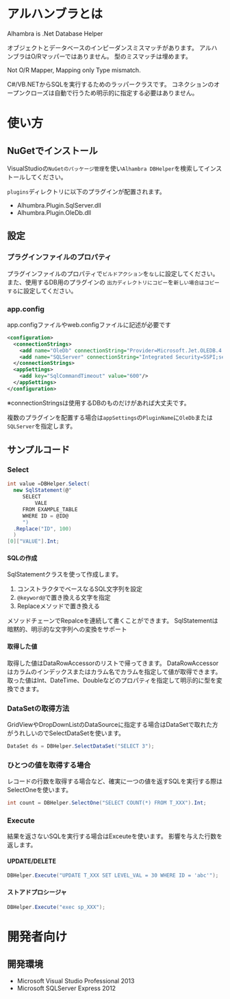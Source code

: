 # アルハンブラとは #
Alhambra is .Net Database Helper

オブジェクトとデータベースのインピーダンスミスマッチがあります。
アルハンブラはO/Rマッパーではありません。
型のミスマッチは埋めます。

Not O/R Mapper, Mapping only Type mismatch.

C#/VB.NETからSQLを実行するためのラッパークラスです。
コネクションのオープンクローズは自動で行うため明示的に指定する必要はありません。

# 使い方 #

## NuGetでインストール

VisualStudioの`NuGetのパッケージ管理`を使い`Alhambra DBHelper`を検索してインストールしてください。

`plugins`ディレクトリに以下のプラグインが配置されます。

- Alhumbra.Plugin.SqlServer.dll
- Alhumbra.Plugin.OleDb.dll

## 設定 ##

### プラグインファイルのプロパティ

プラグインファイルのプロパティで`ビルドアクション`を`なし`に設定してください。
また、使用するDB用のプラグインの	`出力ディレクトリにコピー`を`新しい場合はコピーする`に設定してください。

### app.config

app.configファイルやweb.configファイルに記述が必要です

```xml
<configuration>
  <connectionStrings>
    <add name="OleDb" connectionString="Provider=Microsoft.Jet.OLEDB.4.0; Data Source=mydb.mdb;" />
    <add name="SQLServer" connectionString="Integrated Security=SSPI;server=localhost\sqlexpress;"/>
  </connectionStrings>  
  <appSettings>
    <add key="SqlCommandTimeout" value="600"/>
  </appSettings>
</configuration>
```

※connectionStringsは使用するDBのものだけがあれば大丈夫です。

複数のプラグインを配置する場合は`appSettings`の`PluginName`に`OleDb`または`SQLServer`を指定します。


## サンプルコード ##


### Select

```csharp
int value =DBHelper.Select(
  new SqlStatement(@"
     SELECT
         VALE
     FROM EXAMPLE_TABLE
     WHERE ID = @ID@
     ")
  .Replace("ID", 100)
  )
[0]["VALUE"].Int;
```

#### SQLの作成
SqlStatementクラスを使って作成します。

1. コンストラクタでベースなるSQL文字列を設定
1. `@keyword@`で置き換える文字を指定
1. Replaceメソッドで置き換える

メソッドチェーンでRepalceを連続して書くことができます。
SqlStatementは暗黙的、明示的な文字列への変換をサポート

#### 取得した値
取得した値はDataRowAccessorのリストで帰ってきます。
DataRowAccessorはカラムのインデックスまたはカラム名でカラムを指定して値が取得できます。
取った値はInt、DateTime、Doubleなどのプロパティを指定して明示的に型を変換できます。


### DataSetの取得方法 ###

GridViewやDropDownListのDataSourceに指定する場合はDataSetで取れた方がうれしいのでSelectDataSetを使います。

```csharp
DataSet ds = DBHelper.SelectDataSet("SELECT 3");
```

### ひとつの値を取得する場合 ###

レコードの行数を取得する場合など、確実に一つの値を返すSQLを実行する際はSelectOneを使います。

```csharp
int count = DBHelper.SelectOne("SELECT COUNT(*) FROM T_XXX").Int;
```

### Execute
結果を返さないSQLを実行する場合はExceuteを使います。
影響を与えた行数を返します。

#### UPDATE/DELETE

```csharp
DBHelper.Execute("UPDATE T_XXX SET LEVEL_VAL = 30 WHERE ID = 'abc'");
```

#### ストアドプロシージャ

```csharp
DBHelper.Execute("exec sp_XXX");
```

# 開発者向け

## 開発環境

- Microsoft Visual Studio Professional 2013
- Microsoft SQLServer Express 2012
